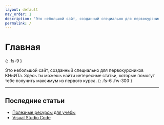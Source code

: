 ```yaml
---
layout: default
nav_order: 1
description: "Это небольшой сайт, созданный специально для первокурсников КНиИТа. Здесь ты можешь найти интересные статьи, которые помогут тебе получить максимум из первого курса."
permalink: /
---
```


# Главная
{: .fs-9 }

Это небольшой сайт, созданный специально для первокурсников КНиИТа. Здесь ты
можешь найти интересные статьи, которые помогут тебе получить максимум из
первого курса.
{: .fs-6 .fw-300 }

---

## Последние статьи

- [Полезные ресурсы для учёбы](articles/resources.md)
- [Visual Studio Code](articles/vscode.md)
